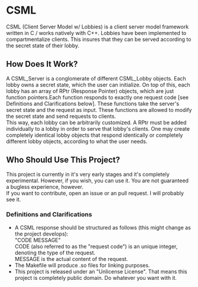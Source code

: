 # CSML

CSML (Client Server Model w/ Lobbies) is a client server model framework written in C / works natively with C++. Lobbies have been implemented to compartmentalize clients. This insures that they can be served according to the secret state of their lobby. 

## How Does It Work?
A CSML_Server is a conglomerate of different CSML_Lobby objects. Each lobby owns a secret state, which the user can initialize. On top of this, each lobby has an array of RPtr (Response Pointer) objects, which are just function pointers.Each function responds to exactly one request code [see Definitions and Clarifications below]. These functions take the server's secret state and the request as input. These functions are allowed to modify the secret state and send requests to clients.  
This way, each lobby can be arbitrarily customized. A RPtr must be added individually to a lobby in order to serve that lobby's clients. One may create completely identical lobby objects that respond identically or completely different lobby objects, according to what the user needs.

## Who Should Use This Project?
This project is currently in it's very early stages and it's completely experimental. However, if you wish, you can use it. You are not guaranteed a bugless experience, however.  
If you want to contribute, open an issue or an pull request. I will probably see it.

### Definitions and Clarifications
- A CSML response should be structured as follows (this might change as the project develops):  
"CODE MESSAGE"  
CODE (also referred to as the "request code") is an unique integer, denoting the type of the request.  
MESSAGE is the actual content of the request.
- The Makefile will produce .so files for linking purposes.
- This project is released under an "Unlicense License". That means this project is completely public domain. Do whatever you want with it.
